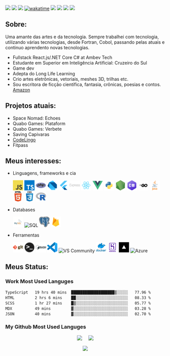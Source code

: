 
[![](https://img.shields.io/badge/Translate-english-blue)](https://github.com/GiuZambot/GiuZambot/blob/main/README-ENG.md)
[![](https://img.shields.io/badge/Personal-Website-pink)](https://www.giuzambot.com/)
![](https://visitor-badge.glitch.me/badge?page_id=GiuZambot.GiuZambot)
[![wakatime](https://wakatime.com/badge/user/f4c47eff-1865-493d-9fdd-58464aed559f.svg)](https://wakatime.com/@f4c47eff-1865-493d-9fdd-58464aed559f)
[![](https://img.shields.io/badge/Links-GiuZambot-blue)](https://giuzambot.bio.link/)
[![](https://img.shields.io/badge/LinkedIn-giuzambot-blue)](https://www.linkedin.com/in/giuzambot)
[![](https://img.shields.io/badge/Twitter-GiuZambot-blue)](https://twitter.com/GiuZambot)
[![](https://img.shields.io/badge/email-contato@giuzambot.com-blue)](mailto:contato@giuzambot.com)

## Sobre:
Uma amante das artes e da tecnologia. Sempre trabalhei com tecnologia, utilizando várias tecnologias, desde Fortran, Cobol, passando pelas atuais e continuo aprendento novas tecnologias.

 * Fullstack React.js/.NET Core C# at Ambev Tech
 * Estudante em Superior em Inteligência Artificial: Cruzeiro do Sul
 * Game dev
 * Adepta do Long Life Learning
 * Crio artes eletrônicas, vetoriais, meshes 3D, trilhas etc.
 * Sou escritora de ficção científica, fantasia, crônicas, poesias e contos.  [Amazon](http://www.amazon.com.br/Giu-Zambot/e/B00H7AHQJO)

## Projetos atuais:
  * Space Nomad: Echoes
  * Quabo Games: Plataform
  * Quabo Games: Verbete
  * Saving Capivaras
  * [CodeLingo](https://www.codelingo.com.br)
  * Fitpass

## Meus interesses:
  * Linguagens, frameworks e cia
    <p float="left">
      <img title="JavaScript" height="32" src="https://raw.githubusercontent.com/github/explore/80688e429a7d4ef2fca1e82350fe8e3517d3494d/topics/javascript/javascript.png">
      <img title="typescript" height="32" src="https://raw.githubusercontent.com/github/explore/80688e429a7d4ef2fca1e82350fe8e3517d3494d/topics/typescript/typescript.png">
      <img title="PHP" height="32" src="https://raw.githubusercontent.com/github/explore/80688e429a7d4ef2fca1e82350fe8e3517d3494d/topics/php/php.png">
      <img title="Dart" height="32" src="https://raw.githubusercontent.com/github/explore/80688e429a7d4ef2fca1e82350fe8e3517d3494d/topics/dart/dart.png">   
      <img title="Flutter" height="32" src="https://raw.githubusercontent.com/github/explore/80688e429a7d4ef2fca1e82350fe8e3517d3494d/topics/flutter/flutter.png"> 
      <img title="Express" height="32" src="https://raw.githubusercontent.com/github/explore/80688e429a7d4ef2fca1e82350fe8e3517d3494d/topics/express/express.png">
      <img title="React" height="32" src="https://raw.githubusercontent.com/github/explore/80688e429a7d4ef2fca1e82350fe8e3517d3494d/topics/react/react.png">
      <img title="Vue" height="32" src="https://raw.githubusercontent.com/github/explore/80688e429a7d4ef2fca1e82350fe8e3517d3494d/topics/vue/vue.png">
      <img title="Python" height="32" src="https://raw.githubusercontent.com/github/explore/80688e429a7d4ef2fca1e82350fe8e3517d3494d/topics/python/python.png">
      <img title="Node.js" height="32" src="https://raw.githubusercontent.com/github/explore/80688e429a7d4ef2fca1e82350fe8e3517d3494d/topics/nodejs/nodejs.png">
      <img title="csharp" height="32" src="https://raw.githubusercontent.com/github/explore/80688e429a7d4ef2fca1e82350fe8e3517d3494d/topics/csharp/csharp.png">
      <img title="Go" height="32" src="https://raw.githubusercontent.com/github/explore/80688e429a7d4ef2fca1e82350fe8e3517d3494d/topics/go/go.png">
      <img title="Java" height="32" src="https://raw.githubusercontent.com/github/explore/80688e429a7d4ef2fca1e82350fe8e3517d3494d/topics/java/java.png">
      <img title="HTML" height="32" src="https://raw.githubusercontent.com/github/explore/80688e429a7d4ef2fca1e82350fe8e3517d3494d/topics/html/html.png">
      <img title="CSS" height="32" src="https://raw.githubusercontent.com/github/explore/80688e429a7d4ef2fca1e82350fe8e3517d3494d/topics/css/css.png">
      <img title="VS Code" height="32" src="https://raw.githubusercontent.com/github/explore/80688e429a7d4ef2fca1e82350fe8e3517d3494d/topics/r/r.png" />
    </p>
  * Databases
    <p float="left">
      <img title="MySQL" height="32" src="https://raw.githubusercontent.com/github/explore/80688e429a7d4ef2fca1e82350fe8e3517d3494d/topics/mysql/mysql.png">
      <img title="SQL" height="32" src="https://github.com/amido/azure-vector-icons/blob/master/renders/sql-database-sql-azure.png">
      <img title="PostgreSQL" height="32" src="https://raw.githubusercontent.com/github/explore/80688e429a7d4ef2fca1e82350fe8e3517d3494d/topics/postgresql/postgresql.png">
      <img title="Firebase" height="32" src="https://raw.githubusercontent.com/github/explore/80688e429a7d4ef2fca1e82350fe8e3517d3494d/topics/firebase/firebase.png">
    </p>
  * Ferramentas
    <p float="left">
      <img title="GIT" height="32" src="https://raw.githubusercontent.com/github/explore/80688e429a7d4ef2fca1e82350fe8e3517d3494d/topics/git/git.png">
      <img title="Terminal" height="32" src="https://raw.githubusercontent.com/github/explore/80688e429a7d4ef2fca1e82350fe8e3517d3494d/topics/terminal/terminal.png">
      <img title="Bash" height="32" src="https://raw.githubusercontent.com/github/explore/80688e429a7d4ef2fca1e82350fe8e3517d3494d/topics/bash/bash.png">
      <img title="VS Code" height="32" src="https://raw.githubusercontent.com/github/explore/80688e429a7d4ef2fca1e82350fe8e3517d3494d/topics/visual-studio-code/visual-studio-code.png" />
      <img title="VS Community" height="32" src="https://github.com/amido/azure-vector-icons/raw/master/renders/visual-studio-online.png" />
      <img title="Docker" height="32" src="https://raw.githubusercontent.com/github/explore/80688e429a7d4ef2fca1e82350fe8e3517d3494d/topics/docker/docker.png">
      <img title="Heroku" height="32" src="https://raw.githubusercontent.com/github/explore/cb661bc288627f05a5ac4187b00495fd8048c9fa/topics/heroku/heroku.png">
      <img title="Vercel" height="32" src="https://raw.githubusercontent.com/github/explore/3c66f1237835e0b877190fbea528d0ebece7bccf/topics/vercel/vercel.png">
      <img title="Azure" height="32" src="https://github.com/amido/azure-vector-icons/raw/master/renders/microsoft-azure.png" />
    </p>

## Meus Status:  

### Work Most Used Languges

<!--START_SECTION:waka-->

```txt
TypeScript   19 hrs 40 mins  ███████████████████▒░░░░░   77.96 %
HTML         2 hrs 6 mins    ██░░░░░░░░░░░░░░░░░░░░░░░   08.33 %
SCSS         1 hr 27 mins    █▒░░░░░░░░░░░░░░░░░░░░░░░   05.77 %
MDX          49 mins         ▓░░░░░░░░░░░░░░░░░░░░░░░░   03.28 %
JSON         40 mins         ▓░░░░░░░░░░░░░░░░░░░░░░░░   02.70 %
```

<!--END_SECTION:waka-->

### My Github Most Used Languges

<p float="left" align="center">
  <img src="https://github-readme-stats.vercel.app/api/top-langs/?username=giuzambot&theme=radical&layout=compact" height="150px" />
  &nbsp; &nbsp;
  <img src="https://github-readme-stats.vercel.app/api?username=giuzambot&show_icons=true&title_color=f7418a&icon_color=BBB&text_color=BBB&bg_color=141321&include_all_commits=true" height="150px" />
</p>

<p float="left" align="center">
  <img src="https://wakatime.com/share/@GiuZambot/8fb9f87b-24d0-4ea0-a810-5c7434396ea8.svg" height="180px">
</p>
